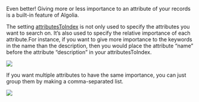 Even better! Giving more or less importance to an attribute of your records is a built-in feature of Algolia.

The setting [attributesToIndex](https://www.algolia.com/doc/ruby#attributesToIndex) is not only used to specify the attributes you want to search on. It’s also used to specify the relative importance of each attribute.For instance, if you want to give more importance to the keywords in the name than the description, then you would place the attribute “name” before the attribute “description” in your attributesToIndex.

![](https://s3.amazonaws.com/helpscout.net/docs/assets/557c2386e4b01a224b42b2b3/images/55df04c7e4b01d7a6a9bdc02/file-3PC7Ow9IdQ.png)

If you want multiple attributes to have the same importance, you can just group them by making a comma-separated list.

![](https://s3.amazonaws.com/helpscout.net/docs/assets/557c2386e4b01a224b42b2b3/images/55df04e8e4b01d7a6a9bdc03/file-WY0orOZAS0.png)